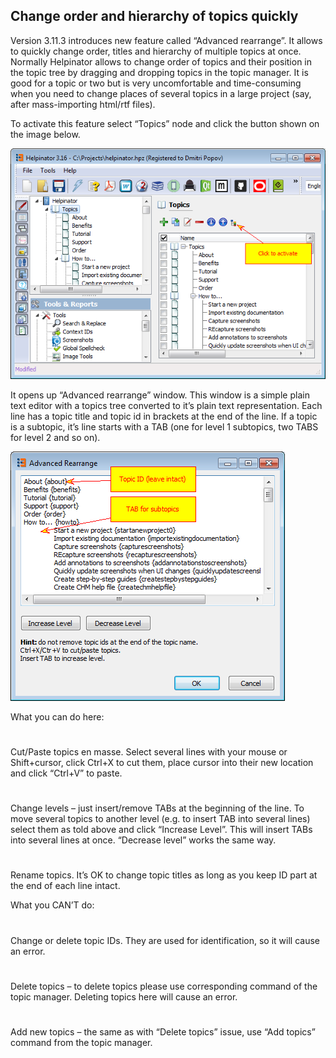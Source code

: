 ## Change order and hierarchy of topics quickly

Version 3.11.3 introduces new feature called “Advanced rearrange”. It allows to quickly change order, titles and hierarchy of multiple topics at once. Normally Helpinator allows to change order of topics and their position in the topic tree by dragging and dropping topics in the topic manager. It is good for a topic or two but is very uncomfortable and time-consuming when you need to change places of several topics in a large project (say, after mass-importing html/rtf files).

To activate this feature select “Topics” node and click the button shown on the image below.

![rearrange-button.png](images/rearrange-button.png "rearrange-button.png")

It opens up “Advanced rearrange” window. This window is a simple plain text editor with a topics tree converted to it’s plain text representation. Each line has a topic title and topic id in brackets at the end of the line. If a topic is a subtopic, it’s line starts with a TAB (one for level 1 subtopics, two TABS for level 2 and so on).

![advanced-rearrange.png](images/advanced-rearrange.png "advanced-rearrange.png")

What you can do here:

# 

Cut/Paste topics en masse. Select several lines with your mouse or Shift+cursor, click Ctrl+X to cut them, place cursor into their new location and click “Ctrl+V” to paste. 

# 

Change levels – just insert/remove TABs at the beginning of the line. To move several topics to another level (e.g. to insert TAB into several lines) select them as told above and click “Increase Level”. This will insert TABs into several lines at once. “Decrease level” works the same way. 

# 

Rename topics. It’s OK to change topic titles as long as you keep ID part at the end of each line intact.

What you CAN’T do:

# 

Change or delete topic IDs. They are used for identification, so it will cause an error. 

# 

Delete topics – to delete topics please use corresponding command of the topic manager. Deleting topics here will cause an error. 

# 

Add new topics – the same as with “Delete topics” issue, use “Add topics” command from the topic manager.
